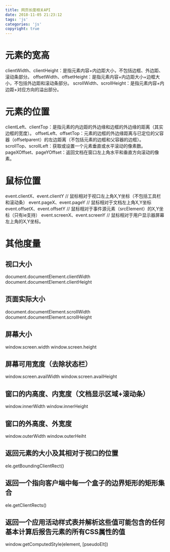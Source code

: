 ```yaml
---
title: 网页长度相关API
date: 2018-11-05 21:23:12
tags: 'js'
categories: 'js'
copyright: true
---
```

#	元素的宽高
clientWidth、clientHeight：是指元素内容+内边距大小，不包括边框、外边距、滚动条部分。
offsetWidth、offsetHeight：是指元素内容+内边距大小+边框大小，不包括外边距和滚动条部分。
scrollWidth、scrollHeight：是指元素内容+内边距+对应方向的溢出部分。
#	元素的位置
clientLeft、clientTop：是指元素的内边距的外边缘和边框的外边缘的距离（其实边框的宽度）。
offsetLeft、offsetTop：元素的边框的外边缘距离与已定位的父容器（offsetparent）的左边距离（不包括元素的边框和父容器的边框）。
scrollTop、scrollLeft：获取或设置一个元素垂直或水平滚动的像素数。
pageXOffset、pageYOffset：返回文档在窗口左上角水平和垂直方向滚动的像素。
#	鼠标位置
event.clientX、event.clientY // 鼠标相对于视口左上角X,Y坐标（不包括工具栏和滚动条）
event.pageX、event.pageY // 鼠标相对于文档左上角X,Y坐标
event.offsetX、event.offsetY // 鼠标相对于事件源元素（srcElement）的X,Y坐标（只有ie支持）
event.screenX、event.screenY // 鼠标相对于用户显示器屏幕左上角的X,Y坐标。
#	其他度量
##	视口大小
document.documentElement.clientWidth
document.documentElement.clientHeight
##	页面实际大小
document.documentElement.scrollWidth
document.documentElement.scrollHeight
##	屏幕大小
window.screen.width
window.screen.height
##	屏幕可用宽度（去除状态栏）
window.screen.availWidth
window.screen.availHeight
##	窗口的内高度、内宽度（文档显示区域+滚动条）
window.innerWidth
window.innerHeight
##	窗口的外高度、外宽度
window.outerWidth
window.outerHeiht
##	返回元素的大小及其相对于视口的位置
ele.getBoundingClientRect()
##	返回一个指向客户端中每一个盒子的边界矩形的矩形集合 
ele.getClientRects()
##	返回一个应用活动样式表并解析这些值可能包含的任何基本计算后报告元素的所有CSS属性的值
window.getComputedStyle(element, [pseudoElt])